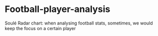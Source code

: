 # Football-player-analysis
Soulé Radar chart: when analysing football stats, sometimes, we would keep the focus on a certain player
